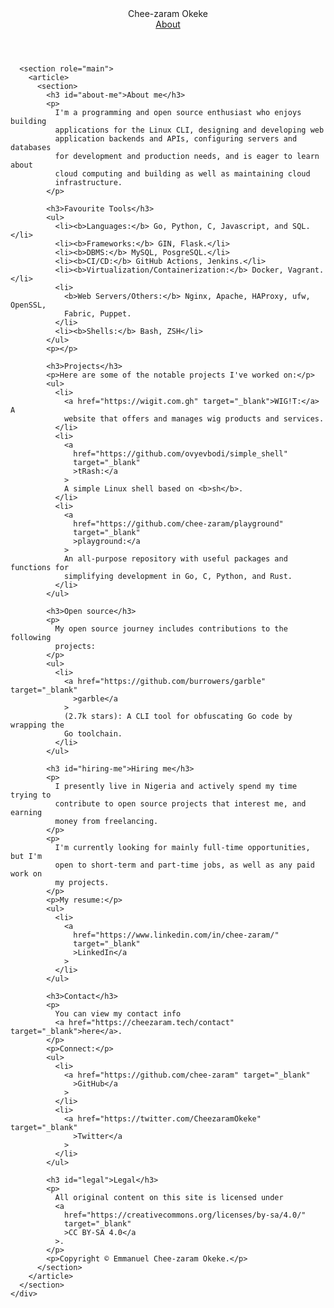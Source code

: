 <html lang="en-US">
  <head>
    <meta charset="UTF-8" />
    <title>Chee-zaram Okeke - About</title>
    <meta name="viewport" content="initial-scale=1, maximum-scale=1" />
    <link rel="stylesheet" href="styles/main.css" />
  </head>
  <body>
    <div id="toplevel">
      <header id="header" class="no-print">
        <div id="caption">Chee-zaram Okeke</div>
        <div id="menu">
          <div>
            <div>
              <a href="#" class="menu-item menu-selected"> About </a>
            </div>
          </div>
        </div>
      </header>

      <section role="main">
        <article>
          <section>
            <h3 id="about-me">About me</h3>
            <p>
              I'm a programming and open source enthusiast who enjoys building
              applications for the Linux CLI, designing and developing web
              application backends and APIs, configuring servers and databases
              for development and production needs, and is eager to learn about
              cloud computing and building as well as maintaining cloud
              infrastructure.
            </p>

            <h3>Favourite Tools</h3>
            <ul>
              <li><b>Languages:</b> Go, Python, C, Javascript, and SQL.</li>
              <li><b>Frameworks:</b> GIN, Flask.</li>
              <li><b>DBMS:</b> MySQL, PosgreSQL.</li>
              <li><b>CI/CD:</b> GitHub Actions, Jenkins.</li>
              <li><b>Virtualization/Containerization:</b> Docker, Vagrant.</li>
              <li>
                <b>Web Servers/Others:</b> Nginx, Apache, HAProxy, ufw, OpenSSL,
                Fabric, Puppet.
              </li>
              <li><b>Shells:</b> Bash, ZSH</li>
            </ul>
            <p></p>

            <h3>Projects</h3>
            <p>Here are some of the notable projects I've worked on:</p>
            <ul>
              <li>
                <a href="https://wigit.com.gh" target="_blank">WIG!T:</a> A
                website that offers and manages wig products and services.
              </li>
              <li>
                <a
                  href="https://github.com/ovyevbodi/simple_shell"
                  target="_blank"
                  >tRash:</a
                >
                A simple Linux shell based on <b>sh</b>.
              </li>
              <li>
                <a
                  href="https://github.com/chee-zaram/playground"
                  target="_blank"
                  >playground:</a
                >
                An all-purpose repository with useful packages and functions for
                simplifying development in Go, C, Python, and Rust.
              </li>
            </ul>

            <h3>Open source</h3>
            <p>
              My open source journey includes contributions to the following
              projects:
            </p>
            <ul>
              <li>
                <a href="https://github.com/burrowers/garble" target="_blank"
                  >garble</a
                >
                (2.7k stars): A CLI tool for obfuscating Go code by wrapping the
                Go toolchain.
              </li>
            </ul>

            <h3 id="hiring-me">Hiring me</h3>
            <p>
              I presently live in Nigeria and actively spend my time trying to
              contribute to open source projects that interest me, and earning
              money from freelancing.
            </p>
            <p>
              I'm currently looking for mainly full-time opportunities, but I'm
              open to short-term and part-time jobs, as well as any paid work on
              my projects.
            </p>
            <p>My resume:</p>
            <ul>
              <li>
                <a
                  href="https://www.linkedin.com/in/chee-zaram/"
                  target="_blank"
                  >LinkedIn</a
                >
              </li>
            </ul>

            <h3>Contact</h3>
            <p>
              You can view my contact info
              <a href="https://cheezaram.tech/contact" target="_blank">here</a>.
            </p>
            <p>Connect:</p>
            <ul>
              <li>
                <a href="https://github.com/chee-zaram" target="_blank"
                  >GitHub</a
                >
              </li>
              <li>
                <a href="https://twitter.com/CheezaramOkeke" target="_blank"
                  >Twitter</a
                >
              </li>
            </ul>

            <h3 id="legal">Legal</h3>
            <p>
              All original content on this site is licensed under
              <a
                href="https://creativecommons.org/licenses/by-sa/4.0/"
                target="_blank"
                >CC BY-SA 4.0</a
              >.
            </p>
            <p>Copyright © Emmanuel Chee-zaram Okeke.</p>
          </section>
        </article>
      </section>
    </div>

</body>
</html>
